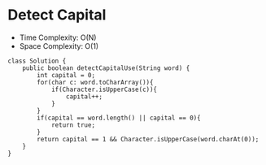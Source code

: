 # Detect Capital

- Time Complexity: O(N)
- Space Complexity: O(1)

```
class Solution {
    public boolean detectCapitalUse(String word) {
        int capital = 0;
        for(char c: word.toCharArray()){
            if(Character.isUpperCase(c)){
                capital++;
            }
        }
        if(capital == word.length() || capital == 0){
            return true;
        }
        return capital == 1 && Character.isUpperCase(word.charAt(0));
    }
}
```
